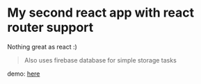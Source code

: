 # My second react app with react router support

Nothing great as react :)

> Also uses firebase database for simple storage tasks

demo: [here]

[here]: https://great-quotes.netlify.app
